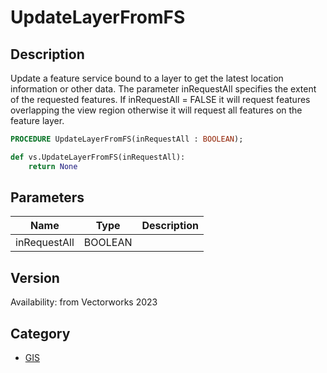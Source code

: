 # UpdateLayerFromFS

## Description
Update a feature service bound to a layer to get the latest location information or other data. The parameter inRequestAll specifies the extent of the requested features. If inRequestAll = FALSE it will request features overlapping the view region otherwise it will request all features on the feature layer.

```pascal
PROCEDURE UpdateLayerFromFS(inRequestAll : BOOLEAN);
```

```python
def vs.UpdateLayerFromFS(inRequestAll):
    return None
```

## Parameters
|Name|Type|Description|
|---|---|---|
|inRequestAll|BOOLEAN|   |

## Version
Availability: from Vectorworks 2023

## Category
* [GIS](../Categories/GIS.md)
